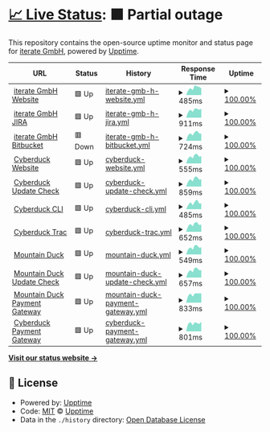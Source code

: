 # [📈 Live Status](https://iterate-ch.github.io/upptime/): <!--live status--> **🟧 Partial outage**

This repository contains the open-source uptime monitor and status page for [iterate GmbH](https://iterate.ch), powered by [Upptime](https://iterate-ch.github.io/upptime/).

<!--start: status pages-->
<!-- This summary is generated by Upptime (https://github.com/upptime/upptime) -->
<!-- Do not edit this manually, your changes will be overwritten -->
<!-- prettier-ignore -->
| URL | Status | History | Response Time | Uptime |
| --- | ------ | ------- | ------------- | ------ |
| <img alt="" src="https://favicons.githubusercontent.com/iterate.ch" height="13"> [iterate GmbH Website](https://iterate.ch/) | 🟩 Up | [iterate-gmb-h-website.yml](https://github.com/iterate-ch/upptime/commits/HEAD/history/iterate-gmb-h-website.yml) | <details><summary><img alt="Response time graph" src="./graphs/iterate-gmb-h-website/response-time-week.png" height="20"> 485ms</summary><br><a href="https://iterate-ch.github.io/upptime/history/iterate-gmb-h-website"><img alt="Response time 474" src="https://img.shields.io/endpoint?url=https%3A%2F%2Fraw.githubusercontent.com%2Fiterate-ch%2Fupptime%2FHEAD%2Fapi%2Fiterate-gmb-h-website%2Fresponse-time.json"></a><br><a href="https://iterate-ch.github.io/upptime/history/iterate-gmb-h-website"><img alt="24-hour response time 470" src="https://img.shields.io/endpoint?url=https%3A%2F%2Fraw.githubusercontent.com%2Fiterate-ch%2Fupptime%2FHEAD%2Fapi%2Fiterate-gmb-h-website%2Fresponse-time-day.json"></a><br><a href="https://iterate-ch.github.io/upptime/history/iterate-gmb-h-website"><img alt="7-day response time 485" src="https://img.shields.io/endpoint?url=https%3A%2F%2Fraw.githubusercontent.com%2Fiterate-ch%2Fupptime%2FHEAD%2Fapi%2Fiterate-gmb-h-website%2Fresponse-time-week.json"></a><br><a href="https://iterate-ch.github.io/upptime/history/iterate-gmb-h-website"><img alt="30-day response time 471" src="https://img.shields.io/endpoint?url=https%3A%2F%2Fraw.githubusercontent.com%2Fiterate-ch%2Fupptime%2FHEAD%2Fapi%2Fiterate-gmb-h-website%2Fresponse-time-month.json"></a><br><a href="https://iterate-ch.github.io/upptime/history/iterate-gmb-h-website"><img alt="1-year response time 474" src="https://img.shields.io/endpoint?url=https%3A%2F%2Fraw.githubusercontent.com%2Fiterate-ch%2Fupptime%2FHEAD%2Fapi%2Fiterate-gmb-h-website%2Fresponse-time-year.json"></a></details> | <details><summary><a href="https://iterate-ch.github.io/upptime/history/iterate-gmb-h-website">100.00%</a></summary><a href="https://iterate-ch.github.io/upptime/history/iterate-gmb-h-website"><img alt="All-time uptime 99.98%" src="https://img.shields.io/endpoint?url=https%3A%2F%2Fraw.githubusercontent.com%2Fiterate-ch%2Fupptime%2FHEAD%2Fapi%2Fiterate-gmb-h-website%2Fuptime.json"></a><br><a href="https://iterate-ch.github.io/upptime/history/iterate-gmb-h-website"><img alt="24-hour uptime 100.00%" src="https://img.shields.io/endpoint?url=https%3A%2F%2Fraw.githubusercontent.com%2Fiterate-ch%2Fupptime%2FHEAD%2Fapi%2Fiterate-gmb-h-website%2Fuptime-day.json"></a><br><a href="https://iterate-ch.github.io/upptime/history/iterate-gmb-h-website"><img alt="7-day uptime 100.00%" src="https://img.shields.io/endpoint?url=https%3A%2F%2Fraw.githubusercontent.com%2Fiterate-ch%2Fupptime%2FHEAD%2Fapi%2Fiterate-gmb-h-website%2Fuptime-week.json"></a><br><a href="https://iterate-ch.github.io/upptime/history/iterate-gmb-h-website"><img alt="30-day uptime 100.00%" src="https://img.shields.io/endpoint?url=https%3A%2F%2Fraw.githubusercontent.com%2Fiterate-ch%2Fupptime%2FHEAD%2Fapi%2Fiterate-gmb-h-website%2Fuptime-month.json"></a><br><a href="https://iterate-ch.github.io/upptime/history/iterate-gmb-h-website"><img alt="1-year uptime 99.98%" src="https://img.shields.io/endpoint?url=https%3A%2F%2Fraw.githubusercontent.com%2Fiterate-ch%2Fupptime%2FHEAD%2Fapi%2Fiterate-gmb-h-website%2Fuptime-year.json"></a></details>
| <img alt="" src="https://favicons.githubusercontent.com/jira.iterate.ch" height="13"> [iterate GmbH JIRA](https://jira.iterate.ch/) | 🟩 Up | [iterate-gmb-h-jira.yml](https://github.com/iterate-ch/upptime/commits/HEAD/history/iterate-gmb-h-jira.yml) | <details><summary><img alt="Response time graph" src="./graphs/iterate-gmb-h-jira/response-time-week.png" height="20"> 911ms</summary><br><a href="https://iterate-ch.github.io/upptime/history/iterate-gmb-h-jira"><img alt="Response time 807" src="https://img.shields.io/endpoint?url=https%3A%2F%2Fraw.githubusercontent.com%2Fiterate-ch%2Fupptime%2FHEAD%2Fapi%2Fiterate-gmb-h-jira%2Fresponse-time.json"></a><br><a href="https://iterate-ch.github.io/upptime/history/iterate-gmb-h-jira"><img alt="24-hour response time 1043" src="https://img.shields.io/endpoint?url=https%3A%2F%2Fraw.githubusercontent.com%2Fiterate-ch%2Fupptime%2FHEAD%2Fapi%2Fiterate-gmb-h-jira%2Fresponse-time-day.json"></a><br><a href="https://iterate-ch.github.io/upptime/history/iterate-gmb-h-jira"><img alt="7-day response time 911" src="https://img.shields.io/endpoint?url=https%3A%2F%2Fraw.githubusercontent.com%2Fiterate-ch%2Fupptime%2FHEAD%2Fapi%2Fiterate-gmb-h-jira%2Fresponse-time-week.json"></a><br><a href="https://iterate-ch.github.io/upptime/history/iterate-gmb-h-jira"><img alt="30-day response time 832" src="https://img.shields.io/endpoint?url=https%3A%2F%2Fraw.githubusercontent.com%2Fiterate-ch%2Fupptime%2FHEAD%2Fapi%2Fiterate-gmb-h-jira%2Fresponse-time-month.json"></a><br><a href="https://iterate-ch.github.io/upptime/history/iterate-gmb-h-jira"><img alt="1-year response time 807" src="https://img.shields.io/endpoint?url=https%3A%2F%2Fraw.githubusercontent.com%2Fiterate-ch%2Fupptime%2FHEAD%2Fapi%2Fiterate-gmb-h-jira%2Fresponse-time-year.json"></a></details> | <details><summary><a href="https://iterate-ch.github.io/upptime/history/iterate-gmb-h-jira">100.00%</a></summary><a href="https://iterate-ch.github.io/upptime/history/iterate-gmb-h-jira"><img alt="All-time uptime 98.84%" src="https://img.shields.io/endpoint?url=https%3A%2F%2Fraw.githubusercontent.com%2Fiterate-ch%2Fupptime%2FHEAD%2Fapi%2Fiterate-gmb-h-jira%2Fuptime.json"></a><br><a href="https://iterate-ch.github.io/upptime/history/iterate-gmb-h-jira"><img alt="24-hour uptime 100.00%" src="https://img.shields.io/endpoint?url=https%3A%2F%2Fraw.githubusercontent.com%2Fiterate-ch%2Fupptime%2FHEAD%2Fapi%2Fiterate-gmb-h-jira%2Fuptime-day.json"></a><br><a href="https://iterate-ch.github.io/upptime/history/iterate-gmb-h-jira"><img alt="7-day uptime 100.00%" src="https://img.shields.io/endpoint?url=https%3A%2F%2Fraw.githubusercontent.com%2Fiterate-ch%2Fupptime%2FHEAD%2Fapi%2Fiterate-gmb-h-jira%2Fuptime-week.json"></a><br><a href="https://iterate-ch.github.io/upptime/history/iterate-gmb-h-jira"><img alt="30-day uptime 97.01%" src="https://img.shields.io/endpoint?url=https%3A%2F%2Fraw.githubusercontent.com%2Fiterate-ch%2Fupptime%2FHEAD%2Fapi%2Fiterate-gmb-h-jira%2Fuptime-month.json"></a><br><a href="https://iterate-ch.github.io/upptime/history/iterate-gmb-h-jira"><img alt="1-year uptime 98.84%" src="https://img.shields.io/endpoint?url=https%3A%2F%2Fraw.githubusercontent.com%2Fiterate-ch%2Fupptime%2FHEAD%2Fapi%2Fiterate-gmb-h-jira%2Fuptime-year.json"></a></details>
| <img alt="" src="https://favicons.githubusercontent.com/g.iterate.ch" height="13"> [iterate GmbH Bitbucket](https://g.iterate.ch/) | 🟥 Down | [iterate-gmb-h-bitbucket.yml](https://github.com/iterate-ch/upptime/commits/HEAD/history/iterate-gmb-h-bitbucket.yml) | <details><summary><img alt="Response time graph" src="./graphs/iterate-gmb-h-bitbucket/response-time-week.png" height="20"> 724ms</summary><br><a href="https://iterate-ch.github.io/upptime/history/iterate-gmb-h-bitbucket"><img alt="Response time 667" src="https://img.shields.io/endpoint?url=https%3A%2F%2Fraw.githubusercontent.com%2Fiterate-ch%2Fupptime%2FHEAD%2Fapi%2Fiterate-gmb-h-bitbucket%2Fresponse-time.json"></a><br><a href="https://iterate-ch.github.io/upptime/history/iterate-gmb-h-bitbucket"><img alt="24-hour response time 694" src="https://img.shields.io/endpoint?url=https%3A%2F%2Fraw.githubusercontent.com%2Fiterate-ch%2Fupptime%2FHEAD%2Fapi%2Fiterate-gmb-h-bitbucket%2Fresponse-time-day.json"></a><br><a href="https://iterate-ch.github.io/upptime/history/iterate-gmb-h-bitbucket"><img alt="7-day response time 724" src="https://img.shields.io/endpoint?url=https%3A%2F%2Fraw.githubusercontent.com%2Fiterate-ch%2Fupptime%2FHEAD%2Fapi%2Fiterate-gmb-h-bitbucket%2Fresponse-time-week.json"></a><br><a href="https://iterate-ch.github.io/upptime/history/iterate-gmb-h-bitbucket"><img alt="30-day response time 720" src="https://img.shields.io/endpoint?url=https%3A%2F%2Fraw.githubusercontent.com%2Fiterate-ch%2Fupptime%2FHEAD%2Fapi%2Fiterate-gmb-h-bitbucket%2Fresponse-time-month.json"></a><br><a href="https://iterate-ch.github.io/upptime/history/iterate-gmb-h-bitbucket"><img alt="1-year response time 667" src="https://img.shields.io/endpoint?url=https%3A%2F%2Fraw.githubusercontent.com%2Fiterate-ch%2Fupptime%2FHEAD%2Fapi%2Fiterate-gmb-h-bitbucket%2Fresponse-time-year.json"></a></details> | <details><summary><a href="https://iterate-ch.github.io/upptime/history/iterate-gmb-h-bitbucket">100.00%</a></summary><a href="https://iterate-ch.github.io/upptime/history/iterate-gmb-h-bitbucket"><img alt="All-time uptime 83.78%" src="https://img.shields.io/endpoint?url=https%3A%2F%2Fraw.githubusercontent.com%2Fiterate-ch%2Fupptime%2FHEAD%2Fapi%2Fiterate-gmb-h-bitbucket%2Fuptime.json"></a><br><a href="https://iterate-ch.github.io/upptime/history/iterate-gmb-h-bitbucket"><img alt="24-hour uptime 100.00%" src="https://img.shields.io/endpoint?url=https%3A%2F%2Fraw.githubusercontent.com%2Fiterate-ch%2Fupptime%2FHEAD%2Fapi%2Fiterate-gmb-h-bitbucket%2Fuptime-day.json"></a><br><a href="https://iterate-ch.github.io/upptime/history/iterate-gmb-h-bitbucket"><img alt="7-day uptime 100.00%" src="https://img.shields.io/endpoint?url=https%3A%2F%2Fraw.githubusercontent.com%2Fiterate-ch%2Fupptime%2FHEAD%2Fapi%2Fiterate-gmb-h-bitbucket%2Fuptime-week.json"></a><br><a href="https://iterate-ch.github.io/upptime/history/iterate-gmb-h-bitbucket"><img alt="30-day uptime 100.00%" src="https://img.shields.io/endpoint?url=https%3A%2F%2Fraw.githubusercontent.com%2Fiterate-ch%2Fupptime%2FHEAD%2Fapi%2Fiterate-gmb-h-bitbucket%2Fuptime-month.json"></a><br><a href="https://iterate-ch.github.io/upptime/history/iterate-gmb-h-bitbucket"><img alt="1-year uptime 83.78%" src="https://img.shields.io/endpoint?url=https%3A%2F%2Fraw.githubusercontent.com%2Fiterate-ch%2Fupptime%2FHEAD%2Fapi%2Fiterate-gmb-h-bitbucket%2Fuptime-year.json"></a></details>
| <img alt="" src="https://favicons.githubusercontent.com/cyberduck.io" height="13"> [Cyberduck Website](https://cyberduck.io/) | 🟩 Up | [cyberduck-website.yml](https://github.com/iterate-ch/upptime/commits/HEAD/history/cyberduck-website.yml) | <details><summary><img alt="Response time graph" src="./graphs/cyberduck-website/response-time-week.png" height="20"> 555ms</summary><br><a href="https://iterate-ch.github.io/upptime/history/cyberduck-website"><img alt="Response time 478" src="https://img.shields.io/endpoint?url=https%3A%2F%2Fraw.githubusercontent.com%2Fiterate-ch%2Fupptime%2FHEAD%2Fapi%2Fcyberduck-website%2Fresponse-time.json"></a><br><a href="https://iterate-ch.github.io/upptime/history/cyberduck-website"><img alt="24-hour response time 565" src="https://img.shields.io/endpoint?url=https%3A%2F%2Fraw.githubusercontent.com%2Fiterate-ch%2Fupptime%2FHEAD%2Fapi%2Fcyberduck-website%2Fresponse-time-day.json"></a><br><a href="https://iterate-ch.github.io/upptime/history/cyberduck-website"><img alt="7-day response time 555" src="https://img.shields.io/endpoint?url=https%3A%2F%2Fraw.githubusercontent.com%2Fiterate-ch%2Fupptime%2FHEAD%2Fapi%2Fcyberduck-website%2Fresponse-time-week.json"></a><br><a href="https://iterate-ch.github.io/upptime/history/cyberduck-website"><img alt="30-day response time 520" src="https://img.shields.io/endpoint?url=https%3A%2F%2Fraw.githubusercontent.com%2Fiterate-ch%2Fupptime%2FHEAD%2Fapi%2Fcyberduck-website%2Fresponse-time-month.json"></a><br><a href="https://iterate-ch.github.io/upptime/history/cyberduck-website"><img alt="1-year response time 478" src="https://img.shields.io/endpoint?url=https%3A%2F%2Fraw.githubusercontent.com%2Fiterate-ch%2Fupptime%2FHEAD%2Fapi%2Fcyberduck-website%2Fresponse-time-year.json"></a></details> | <details><summary><a href="https://iterate-ch.github.io/upptime/history/cyberduck-website">100.00%</a></summary><a href="https://iterate-ch.github.io/upptime/history/cyberduck-website"><img alt="All-time uptime 99.99%" src="https://img.shields.io/endpoint?url=https%3A%2F%2Fraw.githubusercontent.com%2Fiterate-ch%2Fupptime%2FHEAD%2Fapi%2Fcyberduck-website%2Fuptime.json"></a><br><a href="https://iterate-ch.github.io/upptime/history/cyberduck-website"><img alt="24-hour uptime 100.00%" src="https://img.shields.io/endpoint?url=https%3A%2F%2Fraw.githubusercontent.com%2Fiterate-ch%2Fupptime%2FHEAD%2Fapi%2Fcyberduck-website%2Fuptime-day.json"></a><br><a href="https://iterate-ch.github.io/upptime/history/cyberduck-website"><img alt="7-day uptime 100.00%" src="https://img.shields.io/endpoint?url=https%3A%2F%2Fraw.githubusercontent.com%2Fiterate-ch%2Fupptime%2FHEAD%2Fapi%2Fcyberduck-website%2Fuptime-week.json"></a><br><a href="https://iterate-ch.github.io/upptime/history/cyberduck-website"><img alt="30-day uptime 100.00%" src="https://img.shields.io/endpoint?url=https%3A%2F%2Fraw.githubusercontent.com%2Fiterate-ch%2Fupptime%2FHEAD%2Fapi%2Fcyberduck-website%2Fuptime-month.json"></a><br><a href="https://iterate-ch.github.io/upptime/history/cyberduck-website"><img alt="1-year uptime 99.99%" src="https://img.shields.io/endpoint?url=https%3A%2F%2Fraw.githubusercontent.com%2Fiterate-ch%2Fupptime%2FHEAD%2Fapi%2Fcyberduck-website%2Fuptime-year.json"></a></details>
| <img alt="" src="https://favicons.githubusercontent.com/version.cyberduck.io" height="13"> [Cyberduck Update Check](https://version.cyberduck.io/) | 🟩 Up | [cyberduck-update-check.yml](https://github.com/iterate-ch/upptime/commits/HEAD/history/cyberduck-update-check.yml) | <details><summary><img alt="Response time graph" src="./graphs/cyberduck-update-check/response-time-week.png" height="20"> 859ms</summary><br><a href="https://iterate-ch.github.io/upptime/history/cyberduck-update-check"><img alt="Response time 718" src="https://img.shields.io/endpoint?url=https%3A%2F%2Fraw.githubusercontent.com%2Fiterate-ch%2Fupptime%2FHEAD%2Fapi%2Fcyberduck-update-check%2Fresponse-time.json"></a><br><a href="https://iterate-ch.github.io/upptime/history/cyberduck-update-check"><img alt="24-hour response time 862" src="https://img.shields.io/endpoint?url=https%3A%2F%2Fraw.githubusercontent.com%2Fiterate-ch%2Fupptime%2FHEAD%2Fapi%2Fcyberduck-update-check%2Fresponse-time-day.json"></a><br><a href="https://iterate-ch.github.io/upptime/history/cyberduck-update-check"><img alt="7-day response time 859" src="https://img.shields.io/endpoint?url=https%3A%2F%2Fraw.githubusercontent.com%2Fiterate-ch%2Fupptime%2FHEAD%2Fapi%2Fcyberduck-update-check%2Fresponse-time-week.json"></a><br><a href="https://iterate-ch.github.io/upptime/history/cyberduck-update-check"><img alt="30-day response time 799" src="https://img.shields.io/endpoint?url=https%3A%2F%2Fraw.githubusercontent.com%2Fiterate-ch%2Fupptime%2FHEAD%2Fapi%2Fcyberduck-update-check%2Fresponse-time-month.json"></a><br><a href="https://iterate-ch.github.io/upptime/history/cyberduck-update-check"><img alt="1-year response time 718" src="https://img.shields.io/endpoint?url=https%3A%2F%2Fraw.githubusercontent.com%2Fiterate-ch%2Fupptime%2FHEAD%2Fapi%2Fcyberduck-update-check%2Fresponse-time-year.json"></a></details> | <details><summary><a href="https://iterate-ch.github.io/upptime/history/cyberduck-update-check">100.00%</a></summary><a href="https://iterate-ch.github.io/upptime/history/cyberduck-update-check"><img alt="All-time uptime 99.98%" src="https://img.shields.io/endpoint?url=https%3A%2F%2Fraw.githubusercontent.com%2Fiterate-ch%2Fupptime%2FHEAD%2Fapi%2Fcyberduck-update-check%2Fuptime.json"></a><br><a href="https://iterate-ch.github.io/upptime/history/cyberduck-update-check"><img alt="24-hour uptime 100.00%" src="https://img.shields.io/endpoint?url=https%3A%2F%2Fraw.githubusercontent.com%2Fiterate-ch%2Fupptime%2FHEAD%2Fapi%2Fcyberduck-update-check%2Fuptime-day.json"></a><br><a href="https://iterate-ch.github.io/upptime/history/cyberduck-update-check"><img alt="7-day uptime 100.00%" src="https://img.shields.io/endpoint?url=https%3A%2F%2Fraw.githubusercontent.com%2Fiterate-ch%2Fupptime%2FHEAD%2Fapi%2Fcyberduck-update-check%2Fuptime-week.json"></a><br><a href="https://iterate-ch.github.io/upptime/history/cyberduck-update-check"><img alt="30-day uptime 100.00%" src="https://img.shields.io/endpoint?url=https%3A%2F%2Fraw.githubusercontent.com%2Fiterate-ch%2Fupptime%2FHEAD%2Fapi%2Fcyberduck-update-check%2Fuptime-month.json"></a><br><a href="https://iterate-ch.github.io/upptime/history/cyberduck-update-check"><img alt="1-year uptime 99.98%" src="https://img.shields.io/endpoint?url=https%3A%2F%2Fraw.githubusercontent.com%2Fiterate-ch%2Fupptime%2FHEAD%2Fapi%2Fcyberduck-update-check%2Fuptime-year.json"></a></details>
| <img alt="" src="https://favicons.githubusercontent.com/duck.sh" height="13"> [Cyberduck CLI](https://duck.sh/) | 🟩 Up | [cyberduck-cli.yml](https://github.com/iterate-ch/upptime/commits/HEAD/history/cyberduck-cli.yml) | <details><summary><img alt="Response time graph" src="./graphs/cyberduck-cli/response-time-week.png" height="20"> 485ms</summary><br><a href="https://iterate-ch.github.io/upptime/history/cyberduck-cli"><img alt="Response time 417" src="https://img.shields.io/endpoint?url=https%3A%2F%2Fraw.githubusercontent.com%2Fiterate-ch%2Fupptime%2FHEAD%2Fapi%2Fcyberduck-cli%2Fresponse-time.json"></a><br><a href="https://iterate-ch.github.io/upptime/history/cyberduck-cli"><img alt="24-hour response time 455" src="https://img.shields.io/endpoint?url=https%3A%2F%2Fraw.githubusercontent.com%2Fiterate-ch%2Fupptime%2FHEAD%2Fapi%2Fcyberduck-cli%2Fresponse-time-day.json"></a><br><a href="https://iterate-ch.github.io/upptime/history/cyberduck-cli"><img alt="7-day response time 485" src="https://img.shields.io/endpoint?url=https%3A%2F%2Fraw.githubusercontent.com%2Fiterate-ch%2Fupptime%2FHEAD%2Fapi%2Fcyberduck-cli%2Fresponse-time-week.json"></a><br><a href="https://iterate-ch.github.io/upptime/history/cyberduck-cli"><img alt="30-day response time 458" src="https://img.shields.io/endpoint?url=https%3A%2F%2Fraw.githubusercontent.com%2Fiterate-ch%2Fupptime%2FHEAD%2Fapi%2Fcyberduck-cli%2Fresponse-time-month.json"></a><br><a href="https://iterate-ch.github.io/upptime/history/cyberduck-cli"><img alt="1-year response time 417" src="https://img.shields.io/endpoint?url=https%3A%2F%2Fraw.githubusercontent.com%2Fiterate-ch%2Fupptime%2FHEAD%2Fapi%2Fcyberduck-cli%2Fresponse-time-year.json"></a></details> | <details><summary><a href="https://iterate-ch.github.io/upptime/history/cyberduck-cli">100.00%</a></summary><a href="https://iterate-ch.github.io/upptime/history/cyberduck-cli"><img alt="All-time uptime 99.98%" src="https://img.shields.io/endpoint?url=https%3A%2F%2Fraw.githubusercontent.com%2Fiterate-ch%2Fupptime%2FHEAD%2Fapi%2Fcyberduck-cli%2Fuptime.json"></a><br><a href="https://iterate-ch.github.io/upptime/history/cyberduck-cli"><img alt="24-hour uptime 100.00%" src="https://img.shields.io/endpoint?url=https%3A%2F%2Fraw.githubusercontent.com%2Fiterate-ch%2Fupptime%2FHEAD%2Fapi%2Fcyberduck-cli%2Fuptime-day.json"></a><br><a href="https://iterate-ch.github.io/upptime/history/cyberduck-cli"><img alt="7-day uptime 100.00%" src="https://img.shields.io/endpoint?url=https%3A%2F%2Fraw.githubusercontent.com%2Fiterate-ch%2Fupptime%2FHEAD%2Fapi%2Fcyberduck-cli%2Fuptime-week.json"></a><br><a href="https://iterate-ch.github.io/upptime/history/cyberduck-cli"><img alt="30-day uptime 100.00%" src="https://img.shields.io/endpoint?url=https%3A%2F%2Fraw.githubusercontent.com%2Fiterate-ch%2Fupptime%2FHEAD%2Fapi%2Fcyberduck-cli%2Fuptime-month.json"></a><br><a href="https://iterate-ch.github.io/upptime/history/cyberduck-cli"><img alt="1-year uptime 99.98%" src="https://img.shields.io/endpoint?url=https%3A%2F%2Fraw.githubusercontent.com%2Fiterate-ch%2Fupptime%2FHEAD%2Fapi%2Fcyberduck-cli%2Fuptime-year.json"></a></details>
| <img alt="" src="https://favicons.githubusercontent.com/trac.cyberduck.io" height="13"> [Cyberduck Trac](https://trac.cyberduck.io/) | 🟩 Up | [cyberduck-trac.yml](https://github.com/iterate-ch/upptime/commits/HEAD/history/cyberduck-trac.yml) | <details><summary><img alt="Response time graph" src="./graphs/cyberduck-trac/response-time-week.png" height="20"> 652ms</summary><br><a href="https://iterate-ch.github.io/upptime/history/cyberduck-trac"><img alt="Response time 574" src="https://img.shields.io/endpoint?url=https%3A%2F%2Fraw.githubusercontent.com%2Fiterate-ch%2Fupptime%2FHEAD%2Fapi%2Fcyberduck-trac%2Fresponse-time.json"></a><br><a href="https://iterate-ch.github.io/upptime/history/cyberduck-trac"><img alt="24-hour response time 646" src="https://img.shields.io/endpoint?url=https%3A%2F%2Fraw.githubusercontent.com%2Fiterate-ch%2Fupptime%2FHEAD%2Fapi%2Fcyberduck-trac%2Fresponse-time-day.json"></a><br><a href="https://iterate-ch.github.io/upptime/history/cyberduck-trac"><img alt="7-day response time 652" src="https://img.shields.io/endpoint?url=https%3A%2F%2Fraw.githubusercontent.com%2Fiterate-ch%2Fupptime%2FHEAD%2Fapi%2Fcyberduck-trac%2Fresponse-time-week.json"></a><br><a href="https://iterate-ch.github.io/upptime/history/cyberduck-trac"><img alt="30-day response time 614" src="https://img.shields.io/endpoint?url=https%3A%2F%2Fraw.githubusercontent.com%2Fiterate-ch%2Fupptime%2FHEAD%2Fapi%2Fcyberduck-trac%2Fresponse-time-month.json"></a><br><a href="https://iterate-ch.github.io/upptime/history/cyberduck-trac"><img alt="1-year response time 574" src="https://img.shields.io/endpoint?url=https%3A%2F%2Fraw.githubusercontent.com%2Fiterate-ch%2Fupptime%2FHEAD%2Fapi%2Fcyberduck-trac%2Fresponse-time-year.json"></a></details> | <details><summary><a href="https://iterate-ch.github.io/upptime/history/cyberduck-trac">100.00%</a></summary><a href="https://iterate-ch.github.io/upptime/history/cyberduck-trac"><img alt="All-time uptime 99.99%" src="https://img.shields.io/endpoint?url=https%3A%2F%2Fraw.githubusercontent.com%2Fiterate-ch%2Fupptime%2FHEAD%2Fapi%2Fcyberduck-trac%2Fuptime.json"></a><br><a href="https://iterate-ch.github.io/upptime/history/cyberduck-trac"><img alt="24-hour uptime 100.00%" src="https://img.shields.io/endpoint?url=https%3A%2F%2Fraw.githubusercontent.com%2Fiterate-ch%2Fupptime%2FHEAD%2Fapi%2Fcyberduck-trac%2Fuptime-day.json"></a><br><a href="https://iterate-ch.github.io/upptime/history/cyberduck-trac"><img alt="7-day uptime 100.00%" src="https://img.shields.io/endpoint?url=https%3A%2F%2Fraw.githubusercontent.com%2Fiterate-ch%2Fupptime%2FHEAD%2Fapi%2Fcyberduck-trac%2Fuptime-week.json"></a><br><a href="https://iterate-ch.github.io/upptime/history/cyberduck-trac"><img alt="30-day uptime 100.00%" src="https://img.shields.io/endpoint?url=https%3A%2F%2Fraw.githubusercontent.com%2Fiterate-ch%2Fupptime%2FHEAD%2Fapi%2Fcyberduck-trac%2Fuptime-month.json"></a><br><a href="https://iterate-ch.github.io/upptime/history/cyberduck-trac"><img alt="1-year uptime 99.99%" src="https://img.shields.io/endpoint?url=https%3A%2F%2Fraw.githubusercontent.com%2Fiterate-ch%2Fupptime%2FHEAD%2Fapi%2Fcyberduck-trac%2Fuptime-year.json"></a></details>
| <img alt="" src="https://favicons.githubusercontent.com/mountainduck.io" height="13"> [Mountain Duck](https://mountainduck.io/) | 🟩 Up | [mountain-duck.yml](https://github.com/iterate-ch/upptime/commits/HEAD/history/mountain-duck.yml) | <details><summary><img alt="Response time graph" src="./graphs/mountain-duck/response-time-week.png" height="20"> 549ms</summary><br><a href="https://iterate-ch.github.io/upptime/history/mountain-duck"><img alt="Response time 476" src="https://img.shields.io/endpoint?url=https%3A%2F%2Fraw.githubusercontent.com%2Fiterate-ch%2Fupptime%2FHEAD%2Fapi%2Fmountain-duck%2Fresponse-time.json"></a><br><a href="https://iterate-ch.github.io/upptime/history/mountain-duck"><img alt="24-hour response time 552" src="https://img.shields.io/endpoint?url=https%3A%2F%2Fraw.githubusercontent.com%2Fiterate-ch%2Fupptime%2FHEAD%2Fapi%2Fmountain-duck%2Fresponse-time-day.json"></a><br><a href="https://iterate-ch.github.io/upptime/history/mountain-duck"><img alt="7-day response time 549" src="https://img.shields.io/endpoint?url=https%3A%2F%2Fraw.githubusercontent.com%2Fiterate-ch%2Fupptime%2FHEAD%2Fapi%2Fmountain-duck%2Fresponse-time-week.json"></a><br><a href="https://iterate-ch.github.io/upptime/history/mountain-duck"><img alt="30-day response time 516" src="https://img.shields.io/endpoint?url=https%3A%2F%2Fraw.githubusercontent.com%2Fiterate-ch%2Fupptime%2FHEAD%2Fapi%2Fmountain-duck%2Fresponse-time-month.json"></a><br><a href="https://iterate-ch.github.io/upptime/history/mountain-duck"><img alt="1-year response time 476" src="https://img.shields.io/endpoint?url=https%3A%2F%2Fraw.githubusercontent.com%2Fiterate-ch%2Fupptime%2FHEAD%2Fapi%2Fmountain-duck%2Fresponse-time-year.json"></a></details> | <details><summary><a href="https://iterate-ch.github.io/upptime/history/mountain-duck">100.00%</a></summary><a href="https://iterate-ch.github.io/upptime/history/mountain-duck"><img alt="All-time uptime 99.98%" src="https://img.shields.io/endpoint?url=https%3A%2F%2Fraw.githubusercontent.com%2Fiterate-ch%2Fupptime%2FHEAD%2Fapi%2Fmountain-duck%2Fuptime.json"></a><br><a href="https://iterate-ch.github.io/upptime/history/mountain-duck"><img alt="24-hour uptime 100.00%" src="https://img.shields.io/endpoint?url=https%3A%2F%2Fraw.githubusercontent.com%2Fiterate-ch%2Fupptime%2FHEAD%2Fapi%2Fmountain-duck%2Fuptime-day.json"></a><br><a href="https://iterate-ch.github.io/upptime/history/mountain-duck"><img alt="7-day uptime 100.00%" src="https://img.shields.io/endpoint?url=https%3A%2F%2Fraw.githubusercontent.com%2Fiterate-ch%2Fupptime%2FHEAD%2Fapi%2Fmountain-duck%2Fuptime-week.json"></a><br><a href="https://iterate-ch.github.io/upptime/history/mountain-duck"><img alt="30-day uptime 100.00%" src="https://img.shields.io/endpoint?url=https%3A%2F%2Fraw.githubusercontent.com%2Fiterate-ch%2Fupptime%2FHEAD%2Fapi%2Fmountain-duck%2Fuptime-month.json"></a><br><a href="https://iterate-ch.github.io/upptime/history/mountain-duck"><img alt="1-year uptime 99.98%" src="https://img.shields.io/endpoint?url=https%3A%2F%2Fraw.githubusercontent.com%2Fiterate-ch%2Fupptime%2FHEAD%2Fapi%2Fmountain-duck%2Fuptime-year.json"></a></details>
| <img alt="" src="https://favicons.githubusercontent.com/version.mountainduck.io" height="13"> [Mountain Duck Update Check](https://version.mountainduck.io/) | 🟩 Up | [mountain-duck-update-check.yml](https://github.com/iterate-ch/upptime/commits/HEAD/history/mountain-duck-update-check.yml) | <details><summary><img alt="Response time graph" src="./graphs/mountain-duck-update-check/response-time-week.png" height="20"> 657ms</summary><br><a href="https://iterate-ch.github.io/upptime/history/mountain-duck-update-check"><img alt="Response time 550" src="https://img.shields.io/endpoint?url=https%3A%2F%2Fraw.githubusercontent.com%2Fiterate-ch%2Fupptime%2FHEAD%2Fapi%2Fmountain-duck-update-check%2Fresponse-time.json"></a><br><a href="https://iterate-ch.github.io/upptime/history/mountain-duck-update-check"><img alt="24-hour response time 656" src="https://img.shields.io/endpoint?url=https%3A%2F%2Fraw.githubusercontent.com%2Fiterate-ch%2Fupptime%2FHEAD%2Fapi%2Fmountain-duck-update-check%2Fresponse-time-day.json"></a><br><a href="https://iterate-ch.github.io/upptime/history/mountain-duck-update-check"><img alt="7-day response time 657" src="https://img.shields.io/endpoint?url=https%3A%2F%2Fraw.githubusercontent.com%2Fiterate-ch%2Fupptime%2FHEAD%2Fapi%2Fmountain-duck-update-check%2Fresponse-time-week.json"></a><br><a href="https://iterate-ch.github.io/upptime/history/mountain-duck-update-check"><img alt="30-day response time 614" src="https://img.shields.io/endpoint?url=https%3A%2F%2Fraw.githubusercontent.com%2Fiterate-ch%2Fupptime%2FHEAD%2Fapi%2Fmountain-duck-update-check%2Fresponse-time-month.json"></a><br><a href="https://iterate-ch.github.io/upptime/history/mountain-duck-update-check"><img alt="1-year response time 550" src="https://img.shields.io/endpoint?url=https%3A%2F%2Fraw.githubusercontent.com%2Fiterate-ch%2Fupptime%2FHEAD%2Fapi%2Fmountain-duck-update-check%2Fresponse-time-year.json"></a></details> | <details><summary><a href="https://iterate-ch.github.io/upptime/history/mountain-duck-update-check">100.00%</a></summary><a href="https://iterate-ch.github.io/upptime/history/mountain-duck-update-check"><img alt="All-time uptime 99.98%" src="https://img.shields.io/endpoint?url=https%3A%2F%2Fraw.githubusercontent.com%2Fiterate-ch%2Fupptime%2FHEAD%2Fapi%2Fmountain-duck-update-check%2Fuptime.json"></a><br><a href="https://iterate-ch.github.io/upptime/history/mountain-duck-update-check"><img alt="24-hour uptime 100.00%" src="https://img.shields.io/endpoint?url=https%3A%2F%2Fraw.githubusercontent.com%2Fiterate-ch%2Fupptime%2FHEAD%2Fapi%2Fmountain-duck-update-check%2Fuptime-day.json"></a><br><a href="https://iterate-ch.github.io/upptime/history/mountain-duck-update-check"><img alt="7-day uptime 100.00%" src="https://img.shields.io/endpoint?url=https%3A%2F%2Fraw.githubusercontent.com%2Fiterate-ch%2Fupptime%2FHEAD%2Fapi%2Fmountain-duck-update-check%2Fuptime-week.json"></a><br><a href="https://iterate-ch.github.io/upptime/history/mountain-duck-update-check"><img alt="30-day uptime 100.00%" src="https://img.shields.io/endpoint?url=https%3A%2F%2Fraw.githubusercontent.com%2Fiterate-ch%2Fupptime%2FHEAD%2Fapi%2Fmountain-duck-update-check%2Fuptime-month.json"></a><br><a href="https://iterate-ch.github.io/upptime/history/mountain-duck-update-check"><img alt="1-year uptime 99.98%" src="https://img.shields.io/endpoint?url=https%3A%2F%2Fraw.githubusercontent.com%2Fiterate-ch%2Fupptime%2FHEAD%2Fapi%2Fmountain-duck-update-check%2Fuptime-year.json"></a></details>
| <img alt="" src="https://favicons.githubusercontent.com/reg.mountainduck.io" height="13"> [Mountain Duck Payment Gateway](https://reg.mountainduck.io/payment) | 🟩 Up | [mountain-duck-payment-gateway.yml](https://github.com/iterate-ch/upptime/commits/HEAD/history/mountain-duck-payment-gateway.yml) | <details><summary><img alt="Response time graph" src="./graphs/mountain-duck-payment-gateway/response-time-week.png" height="20"> 833ms</summary><br><a href="https://iterate-ch.github.io/upptime/history/mountain-duck-payment-gateway"><img alt="Response time 843" src="https://img.shields.io/endpoint?url=https%3A%2F%2Fraw.githubusercontent.com%2Fiterate-ch%2Fupptime%2FHEAD%2Fapi%2Fmountain-duck-payment-gateway%2Fresponse-time.json"></a><br><a href="https://iterate-ch.github.io/upptime/history/mountain-duck-payment-gateway"><img alt="24-hour response time 922" src="https://img.shields.io/endpoint?url=https%3A%2F%2Fraw.githubusercontent.com%2Fiterate-ch%2Fupptime%2FHEAD%2Fapi%2Fmountain-duck-payment-gateway%2Fresponse-time-day.json"></a><br><a href="https://iterate-ch.github.io/upptime/history/mountain-duck-payment-gateway"><img alt="7-day response time 833" src="https://img.shields.io/endpoint?url=https%3A%2F%2Fraw.githubusercontent.com%2Fiterate-ch%2Fupptime%2FHEAD%2Fapi%2Fmountain-duck-payment-gateway%2Fresponse-time-week.json"></a><br><a href="https://iterate-ch.github.io/upptime/history/mountain-duck-payment-gateway"><img alt="30-day response time 819" src="https://img.shields.io/endpoint?url=https%3A%2F%2Fraw.githubusercontent.com%2Fiterate-ch%2Fupptime%2FHEAD%2Fapi%2Fmountain-duck-payment-gateway%2Fresponse-time-month.json"></a><br><a href="https://iterate-ch.github.io/upptime/history/mountain-duck-payment-gateway"><img alt="1-year response time 843" src="https://img.shields.io/endpoint?url=https%3A%2F%2Fraw.githubusercontent.com%2Fiterate-ch%2Fupptime%2FHEAD%2Fapi%2Fmountain-duck-payment-gateway%2Fresponse-time-year.json"></a></details> | <details><summary><a href="https://iterate-ch.github.io/upptime/history/mountain-duck-payment-gateway">100.00%</a></summary><a href="https://iterate-ch.github.io/upptime/history/mountain-duck-payment-gateway"><img alt="All-time uptime 99.99%" src="https://img.shields.io/endpoint?url=https%3A%2F%2Fraw.githubusercontent.com%2Fiterate-ch%2Fupptime%2FHEAD%2Fapi%2Fmountain-duck-payment-gateway%2Fuptime.json"></a><br><a href="https://iterate-ch.github.io/upptime/history/mountain-duck-payment-gateway"><img alt="24-hour uptime 100.00%" src="https://img.shields.io/endpoint?url=https%3A%2F%2Fraw.githubusercontent.com%2Fiterate-ch%2Fupptime%2FHEAD%2Fapi%2Fmountain-duck-payment-gateway%2Fuptime-day.json"></a><br><a href="https://iterate-ch.github.io/upptime/history/mountain-duck-payment-gateway"><img alt="7-day uptime 100.00%" src="https://img.shields.io/endpoint?url=https%3A%2F%2Fraw.githubusercontent.com%2Fiterate-ch%2Fupptime%2FHEAD%2Fapi%2Fmountain-duck-payment-gateway%2Fuptime-week.json"></a><br><a href="https://iterate-ch.github.io/upptime/history/mountain-duck-payment-gateway"><img alt="30-day uptime 100.00%" src="https://img.shields.io/endpoint?url=https%3A%2F%2Fraw.githubusercontent.com%2Fiterate-ch%2Fupptime%2FHEAD%2Fapi%2Fmountain-duck-payment-gateway%2Fuptime-month.json"></a><br><a href="https://iterate-ch.github.io/upptime/history/mountain-duck-payment-gateway"><img alt="1-year uptime 99.99%" src="https://img.shields.io/endpoint?url=https%3A%2F%2Fraw.githubusercontent.com%2Fiterate-ch%2Fupptime%2FHEAD%2Fapi%2Fmountain-duck-payment-gateway%2Fuptime-year.json"></a></details>
| <img alt="" src="https://favicons.githubusercontent.com/reg.cyberduck.io" height="13"> [Cyberduck Payment Gateway](https://reg.cyberduck.io/payment) | 🟩 Up | [cyberduck-payment-gateway.yml](https://github.com/iterate-ch/upptime/commits/HEAD/history/cyberduck-payment-gateway.yml) | <details><summary><img alt="Response time graph" src="./graphs/cyberduck-payment-gateway/response-time-week.png" height="20"> 801ms</summary><br><a href="https://iterate-ch.github.io/upptime/history/cyberduck-payment-gateway"><img alt="Response time 669" src="https://img.shields.io/endpoint?url=https%3A%2F%2Fraw.githubusercontent.com%2Fiterate-ch%2Fupptime%2FHEAD%2Fapi%2Fcyberduck-payment-gateway%2Fresponse-time.json"></a><br><a href="https://iterate-ch.github.io/upptime/history/cyberduck-payment-gateway"><img alt="24-hour response time 945" src="https://img.shields.io/endpoint?url=https%3A%2F%2Fraw.githubusercontent.com%2Fiterate-ch%2Fupptime%2FHEAD%2Fapi%2Fcyberduck-payment-gateway%2Fresponse-time-day.json"></a><br><a href="https://iterate-ch.github.io/upptime/history/cyberduck-payment-gateway"><img alt="7-day response time 801" src="https://img.shields.io/endpoint?url=https%3A%2F%2Fraw.githubusercontent.com%2Fiterate-ch%2Fupptime%2FHEAD%2Fapi%2Fcyberduck-payment-gateway%2Fresponse-time-week.json"></a><br><a href="https://iterate-ch.github.io/upptime/history/cyberduck-payment-gateway"><img alt="30-day response time 714" src="https://img.shields.io/endpoint?url=https%3A%2F%2Fraw.githubusercontent.com%2Fiterate-ch%2Fupptime%2FHEAD%2Fapi%2Fcyberduck-payment-gateway%2Fresponse-time-month.json"></a><br><a href="https://iterate-ch.github.io/upptime/history/cyberduck-payment-gateway"><img alt="1-year response time 669" src="https://img.shields.io/endpoint?url=https%3A%2F%2Fraw.githubusercontent.com%2Fiterate-ch%2Fupptime%2FHEAD%2Fapi%2Fcyberduck-payment-gateway%2Fresponse-time-year.json"></a></details> | <details><summary><a href="https://iterate-ch.github.io/upptime/history/cyberduck-payment-gateway">100.00%</a></summary><a href="https://iterate-ch.github.io/upptime/history/cyberduck-payment-gateway"><img alt="All-time uptime 97.67%" src="https://img.shields.io/endpoint?url=https%3A%2F%2Fraw.githubusercontent.com%2Fiterate-ch%2Fupptime%2FHEAD%2Fapi%2Fcyberduck-payment-gateway%2Fuptime.json"></a><br><a href="https://iterate-ch.github.io/upptime/history/cyberduck-payment-gateway"><img alt="24-hour uptime 100.00%" src="https://img.shields.io/endpoint?url=https%3A%2F%2Fraw.githubusercontent.com%2Fiterate-ch%2Fupptime%2FHEAD%2Fapi%2Fcyberduck-payment-gateway%2Fuptime-day.json"></a><br><a href="https://iterate-ch.github.io/upptime/history/cyberduck-payment-gateway"><img alt="7-day uptime 100.00%" src="https://img.shields.io/endpoint?url=https%3A%2F%2Fraw.githubusercontent.com%2Fiterate-ch%2Fupptime%2FHEAD%2Fapi%2Fcyberduck-payment-gateway%2Fuptime-week.json"></a><br><a href="https://iterate-ch.github.io/upptime/history/cyberduck-payment-gateway"><img alt="30-day uptime 100.00%" src="https://img.shields.io/endpoint?url=https%3A%2F%2Fraw.githubusercontent.com%2Fiterate-ch%2Fupptime%2FHEAD%2Fapi%2Fcyberduck-payment-gateway%2Fuptime-month.json"></a><br><a href="https://iterate-ch.github.io/upptime/history/cyberduck-payment-gateway"><img alt="1-year uptime 97.67%" src="https://img.shields.io/endpoint?url=https%3A%2F%2Fraw.githubusercontent.com%2Fiterate-ch%2Fupptime%2FHEAD%2Fapi%2Fcyberduck-payment-gateway%2Fuptime-year.json"></a></details>

<!--end: status pages-->

[**Visit our status website →**](https://iterate-ch.github.io/upptime/)

## 📄 License

- Powered by: [Upptime](https://github.com/upptime/upptime)
- Code: [MIT](./LICENSE) © [Upptime](https://upptime.js.org)
- Data in the `./history` directory: [Open Database License](https://opendatacommons.org/licenses/odbl/1-0/)

